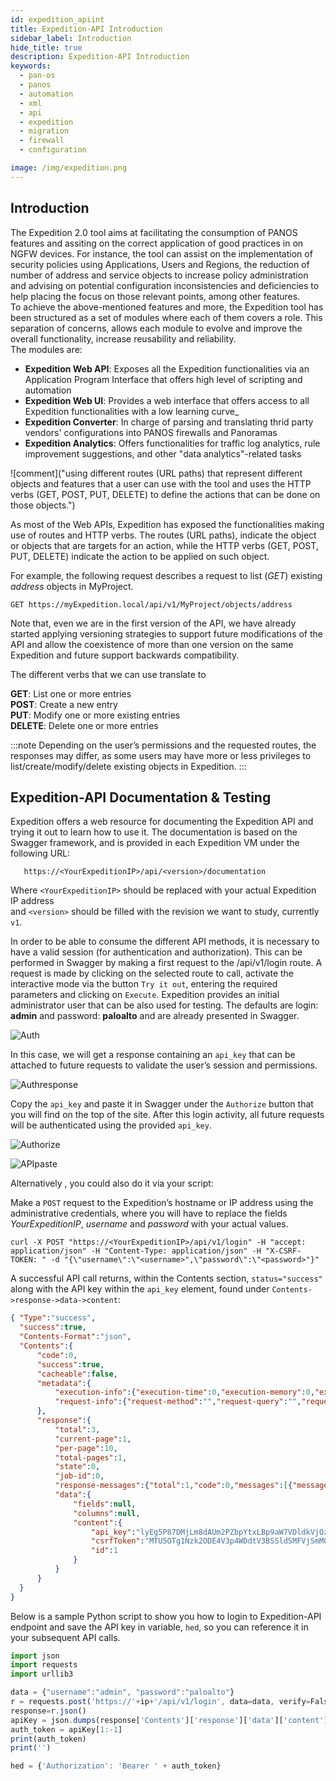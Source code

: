 ```yaml
---
id: expedition_apiint
title: Expedition-API Introduction
sidebar_label: Introduction
hide_title: true
description: Expedition-API Introduction
keywords:
  - pan-os
  - panos
  - automation
  - xml
  - api
  - expedition
  - migration
  - firewall
  - configuration

image: /img/expedition.png
---
```

## Introduction  
The Expedition 2.0 tool aims at facilitating the consumption of PANOS features and assiting on the correct application of good practices in on NGFW devices. 
For instance, the tool can assist on the implementation of security policies using Applications, Users and Regions, 
the reduction of number of address and service objects to increase policy administration
and advising on potential configuration inconsistencies and deficiencies to help placing the focus on those relevant points, among other features.     
To achieve the above-mentioned features and more, the Expedition tool has been structured as a set of modules where each of them covers a role. 
This separation of concerns, allows each module to evolve and improve the overall functionality, increase reusability and reliability.  
The modules are:
- **Expedition Web API**: Exposes all the Expedition functionalities via an Application Program Interface that offers high level of scripting and automation 
- **Expedition Web UI**: Provides a web interface that offers access to all Expedition functionalities with a low learning curve_
- **Expedition Converter**: In charge of parsing and translating thrid party vendors' configurations into PANOS firewalls and Panoramas
- **Expedition Analytics**: Offers functionalities for traffic log analytics, rule improvement suggestions, and other "data analytics"-related tasks
 
![comment]("using different routes (URL paths) that represent different objects and features that a user can use with the tool and uses the HTTP verbs (GET, POST, PUT, DELETE) to define the actions that can be done on those objects.")  

As most of the Web APIs, Expedition has exposed the functionalities making use of routes and HTTP verbs. 
The routes (URL paths), indicate the object or objects that are targets for an action, 
while the HTTP verbs (GET, POST, PUT, DELETE) indicate the action to be applied on such object.

For example,  the following request describes a request to list (_GET_) existing _address_ objects in MyProject.  
  
```console
GET https://myExpedition.local/api/v1/MyProject/objects/address 
```


Note that, even we are in the first version of the API, we have already started applying versioning strategies to support future modifications of the API 
and allow the coexistence of more than one version on the same Expedition and future support backwards compatibility.  

The different verbs that we can use translate to  

**GET**: 		List one or more entries  
**POST**: 	    Create a new entry  
**PUT**:		Modify one or more existing entries    
**DELETE**: 	Delete one or more entries  


:::note
 Depending on the user’s permissions and the requested routes, the responses may differ, as some users may have more or 
 less privileges to list/create/modify/delete existing objects in Expedition. 
:::

## Expedition-API Documentation & Testing

Expedition offers a web resource for documenting the Expedition API and trying it out to learn how to use it. 
The documentation is based on the Swagger framework, and is provided in each Expedition VM under the following URL:  

```Console
   https://<YourExpeditionIP>/api/<version>/documentation
```
Where `<YourExpeditionIP>` should be replaced with your actual Expedition IP address  
and `<version>` should be filled with the revision we want to study, currently `v1`. 

In order to be able to consume the different API methods, it is necessary to have a valid session (for authentication and authorization). 
This can be performed in Swagger by making a first request to the /api/v1/login route.
A request is made by clicking on the selected route to call, activate the interactive mode via the button `Try it out`, 
entering the required parameters and clicking on `Execute`. 
Expedition provides an initial administrator user that can be also used for testing.
The defaults are login: **admin** and password: **paloalto** and are already presented in Swagger.  

![Auth](/img/expedition/auth.png "Auth")

In this case, we will get a response containing an `api_key` that can be attached to future requests to validate the user’s session and permissions.

![Authresponse](/img/expedition/authresponse.png "Authresponse")  

Copy the `api_key` and paste it in Swagger under the `Authorize` button that you will find on the top of the site. 
After this login activity, all future requests will be authenticated using the provided `api_key`.  

![Authorize](/img/expedition/authorize.png "Authorize")


![APIpaste](/img/expedition/APIpaste.png "APIpaste")  

Alternatively , you could also do it via your script: 

Make a `POST` request to the Expedition’s hostname or IP address using the administrative credentials, where you will have to replace the fields _YourExpeditionIP_, _username_ and _password_ with your actual values.  

```shell-session
curl -X POST "https://<YourExpeditionIP>/api/v1/login" -H "accept: application/json" -H "Content-Type: application/json" -H "X-CSRF-TOKEN: " -d "{\"username\":\"<username>",\"password\":\"<password>"}"
```



A successful API call returns, within the Contents section, `status="success"` along with the API key within the `api_key` element, found under `Contents->response->data->content`:

```json
{ "Type":"success",
  "success":true,
  "Contents-Format":"json",
  "Contents":{
      "code":0,
      "success":true,
      "cacheable":false,
      "metadata":{
          "execution-info":{"execution-time":0,"execution-memory":0,"execution-disk-consumption":0},
          "request-info":{"request-method":"","request-query":"","request-time":"","request-client-user":"","request-client-ip":"","request-client-agent":""}
      },
      "response":{
          "total":3,
          "current-page":1,
          "per-page":10,
          "total-pages":1,
          "state":0,
          "job-id":0,
          "response-messages":{"total":1,"code":0,"messages":[{"message":"Authentication successful","details":{"type":"success","causes":{"module":"expedition-api","code":0,"description":""}}}]},
          "data":{
              "fields":null,
              "columns":null,
              "content":{
                  "api_key":"lyEg5P87DMjLm8dAUm2PZbpYtxLBp9aW7VDldkVjOzcYuE5QscqlUAspchkOIVQQCAYSbbGK3NKKhJFpEj80X44nAZzVO1zA8p87Fs1PfluN8Gg8p20q57fSI43v9H1Z",
                  "csrfToken":"MTU5OTg1Nzk2ODE4V3p4WDdtV3BSSldSMFVjSmM0Ykd2YkFqc1cydlJR",
                  "id":1
              }
          }
      }
  }
}
```

Below is a sample Python script to show you how to login to Expedition-API endpoint and save the API key in variable, `hed`, so you can reference it in your subsequent API calls.  
```javascript
import json
import requests
import urllib3

data = {"username":"admin", "password":"paloalto"}
r = requests.post('https://'+ip+'/api/v1/login', data=data, verify=False)
response=r.json()
apiKey = json.dumps(response['Contents']['response']['data']['content']['api_key'])
auth_token = apiKey[1:-1]
print(auth_token)
print('')

hed = {'Authorization': 'Bearer ' + auth_token}  
```
     
    


